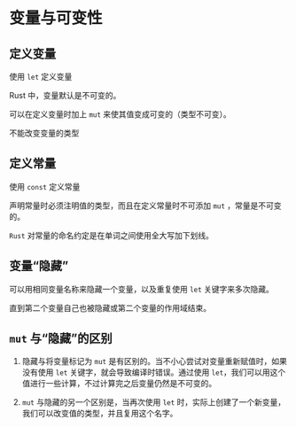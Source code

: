 # 变量与可变性

## 定义变量

使用 `let` 定义变量

Rust 中，变量默认是不可变的。

可以在定义变量时加上 `mut` 来使其值变成可变的（类型不可变）。

不能改变变量的类型

## 定义常量

使用 `const` 定义常量

声明常量时必须注明值的类型，而且在定义常量时不可添加 `mut` ，常量是不可变的。

`Rust` 对常量的命名约定是在单词之间使用全大写加下划线。

## 变量“隐藏”

可以用相同变量名称来隐藏一个变量，以及重复使用 `let` 关键字来多次隐藏。

直到第二个变量自己也被隐藏或第二个变量的作用域结束。

## `mut` 与“隐藏”的区别

1.   隐藏与将变量标记为 `mut` 是有区别的。当不小心尝试对变量重新赋值时，如果没有使用 `let` 关键字，就会导致编译时错误。通过使用 `let`，我们可以用这个值进行一些计算，不过计算完之后变量仍然是不可变的。

2.   `mut` 与隐藏的另一个区别是，当再次使用 `let` 时，实际上创建了一个新变量，我们可以改变值的类型，并且复用这个名字。